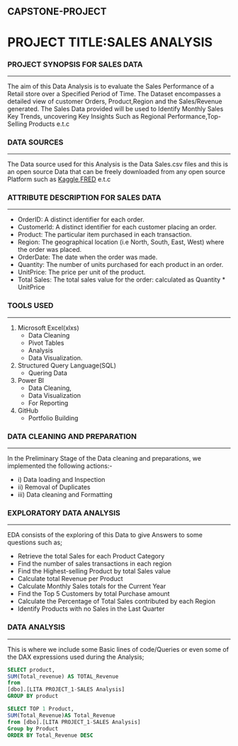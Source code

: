 ## CAPSTONE-PROJECT
# PROJECT TITLE:SALES ANALYSIS

### PROJECT SYNOPSIS FOR SALES DATA
---
The aim of this Data Analysis is to evaluate the Sales Performance of a Retail store over a Specified Period of Time. The Dataset encompasses a detailed view of customer Orders, Product,Region and the Sales/Revenue generated. The Sales Data provided will be used to Identify Monthly Sales Key Trends, uncovering Key Insights Such as Regional Performance,Top-Selling Products e.t.c

### DATA SOURCES
---
The Data source used for this Analysis is the Data Sales.csv files and this is an open source Data that can be freely downloaded from any open source Platform such as [Kaggle](https://www.kaggle.com/datasets),[FRED](https://appsource.microsoft.com/en-us/product/office365/wa200003692?tab=overview) e.t.c

### ATTRIBUTE DESCRIPTION FOR SALES DATA
---
- OrderID: A distinct identifier for each order.
- CustomerId: A distinct identifier for each customer placing an order.
- Product: The particular item purchased in each transaction.
- Region: The geographical location (i.e North, South, East, West) where the order was placed.
- OrderDate: The date when the order was made.
- Quantity: The number of units purchased for each product in an order.
- UnitPrice: The price per unit of the product.
- Total Sales: The total sales value for the order: calculated as Quantity * UnitPrice

### TOOLS USED
---
1) Microsoft Excel(xlxs)
   - Data Cleaning
   - Pivot Tables
   - Analysis
   - Data Visualization.
2) Structured Query Language(SQL)
   - Quering Data
3) Power BI
   - Data Cleaning,
   - Data Visualization
   - For Reporting
4) GitHub
   - Portfolio Building

### DATA CLEANING AND PREPARATION
---
In the Preliminary Stage of the Data cleaning and preparations, we implemented the following actions:-
- i) Data loading and Inspection
- ii) Removal of Duplicates
- iii) Data cleaning and Formatting

### EXPLORATORY DATA ANALYSIS
---
EDA consists of the exploring of this Data to give Answers to some questions such as;
- Retrieve the total Sales for each Product Category
- Find the number of sales transactions in each region
- Find the Highest-selling Product by total Sales value
- Calculate total Revenue per Product
- Calculate Monthly Sales totals for the Current Year
- Find the Top 5 Customers by total Purchase amount
- Calculate the Percentage of Total Sales contributed by each Region
- Identify Products with no Sales in the Last Quarter

### DATA ANALYSIS
---
This is where we include some Basic lines of code/Queries or even some of the DAX expressions used during the Analysis;
```SQL
SELECT product,
SUM(Total_revenue) AS TOTAL_Revenue
from
[dbo].[LITA PROJECT_1-SALES Analysis]
GROUP BY product
```
```SQL
SELECT TOP 1 Product,
SUM(Total_Revenue)AS Total_Revenue
from [dbo].[LITA PROJECT_1-SALES Analysis]
Group by Product
ORDER BY Total_Revenue DESC
```
